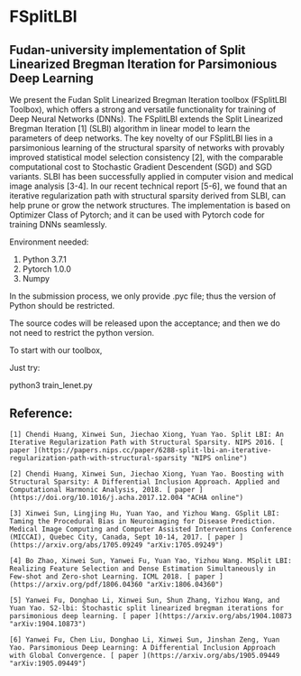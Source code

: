 # FSplitLBI
## Fudan-university implementation of Split Linearized Bregman Iteration for Parsimonious Deep Learning

We present the  Fudan Split Linearized Bregman Iteration toolbox (FSplitLBI Toolbox), which offers a strong and versatile functionality for training of Deep Neural Networks (DNNs). 
    The FSplitLBI extends the Split Linearized Bregman Iteration [1] (SLBI) algorithm in linear model to learn the parameters of deep networks. The key novelty of our FSplitLBI lies 
    in a parsimonious learning of the structural sparsity of networks with provably improved statistical model selection consistency [2], with the comparable computational cost to Stochastic Gradient Descendent (SGD) and SGD variants. SLBI has been successfully applied in computer vision and medical image analysis [3-4]. In our recent 
    technical report [5-6], we found that an iterative regularization path with structural sparsity derived from  SLBI, can help prune or grow the  network structures.
    The implementation is based on Optimizer Class of Pytorch; and it can be used with Pytorch code for training DNNs seamlessly.


Environment needed:
1. Python 3.7.1
2. Pytorch 1.0.0
3. Numpy

In the submission process,  we only provide .pyc file; thus  the version of Python should be restricted.

The source codes will be released upon the acceptance; and then we do not need to restrict the python version.

To start with our toolbox, 

Just try:

python3 train_lenet.py

## Reference:

    [1] Chendi Huang, Xinwei Sun, Jiechao Xiong, Yuan Yao. Split LBI: An Iterative Regularization Path with Structural Sparsity. NIPS 2016. [ paper ](https://papers.nips.cc/paper/6288-split-lbi-an-iterative-regularization-path-with-structural-sparsity "NIPS online")

    [2] Chendi Huang, Xinwei Sun, Jiechao Xiong, Yuan Yao. Boosting with Structural Sparsity: A Differential Inclusion Approach. Applied and Computational Harmonic Analysis, 2018. [ paper ](https://doi.org/10.1016/j.acha.2017.12.004 "ACHA online")
    
    [3] Xinwei Sun, Lingjing Hu, Yuan Yao, and Yizhou Wang. GSplit LBI: Taming the Procedural Bias in Neuroimaging for Disease Prediction. Medical Image Computing and Computer Assisted Interventions Conference (MICCAI), Quebec City, Canada, Sept 10-14, 2017. [ paper ](https://arxiv.org/abs/1705.09249 "arXiv:1705.09249")
    
    [4] Bo Zhao, Xinwei Sun, Yanwei Fu, Yuan Yao, Yizhou Wang. MSplit LBI: Realizing Feature Selection and Dense Estimation Simultaneously in Few-shot and Zero-shot Learning. ICML 2018. [ paper ](https://arxiv.org/pdf/1806.04360 "arXiv:1806.04360")

    [5] Yanwei Fu, Donghao Li, Xinwei Sun, Shun Zhang, Yizhou Wang, and Yuan Yao. S2-lbi: Stochastic split linearized bregman iterations for parsimonious deep learning. [ paper ](https://arxiv.org/abs/1904.10873 "arXiv:1904.10873")
    
    [6] Yanwei Fu, Chen Liu, Donghao Li, Xinwei Sun, Jinshan Zeng, Yuan Yao. Parsimonious Deep Learning: A Differential Inclusion Approach with Global Convergence. [ paper ](https://arxiv.org/abs/1905.09449 "arXiv:1905.09449")
